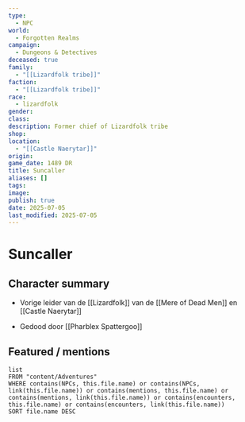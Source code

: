 ```yaml
---
type:
  - NPC
world:
  - Forgotten Realms
campaign:
  - Dungeons & Detectives
deceased: true
family:
  - "[[Lizardfolk tribe]]"
faction:
  - "[[Lizardfolk tribe]]"
race:
  - lizardfolk
gender: 
class: 
description: Former chief of Lizardfolk tribe
shop: 
location:
  - "[[Castle Naerytar]]"
origin: 
game_date: 1489 DR
title: Suncaller
aliases: []
tags: 
image: 
publish: true
date: 2025-07-05
last_modified: 2025-07-05
---
```

# Suncaller

## Character summary
* Vorige leider van de [[Lizardfolk]] van de [[Mere of Dead Men]] en [[Castle Naerytar]]
- Gedood door [[Pharblex Spattergoo]]
## Featured / mentions
```dataview
list
FROM "content/Adventures"
WHERE contains(NPCs, this.file.name) or contains(NPCs, link(this.file.name)) or contains(mentions, this.file.name) or contains(mentions, link(this.file.name)) or contains(encounters, this.file.name) or contains(encounters, link(this.file.name))
SORT file.name DESC
```

